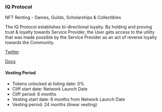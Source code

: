 ### IQ Protocol

NFT Renting - Games, Guilds, Scholarships & Collectibles

The IQ Protocol establishes bi-directional loyalty. By holding and proving trust & loyalty towards Service Provider, the User gets access to the utility that was made possible by the Service Provider as an act of reverse loyalty towards the Community.

[Twitter](https://twitter.com/nowdaoit)

[Docs](https://docs.iq.space/iq/general/protocol)

#### Vesting Period
- Tokens unlocked at listing date: 0%
- Cliff start date: Network Launch Date
- Cliff period: 6 months
- Vesting start date: 6 months from Network Launch Date
- Vesting period: 24 months (linear vesting)